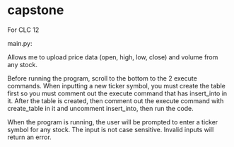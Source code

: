# capstone

For CLC 12


main.py:

Allows me to upload price data (open, high, low, close) and volume from any stock.

Before running the program, scroll to the bottom to the 2 execute commands. When inputting a new ticker symbol, you must create the table first so you must comment out the execute command that has insert_into in it. After the table is created, then comment out the execute command with create_table in it and uncomment insert_into, then run the code.

When the program is running, the user will be prompted to enter a ticker symbol for any stock. The input is not case sensitive. Invalid inputs will return an error. 
